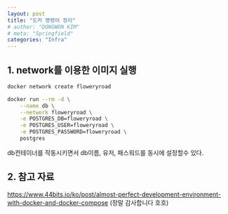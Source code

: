 ```yaml
---
layout: post
title: "도커 명령어 정리"
# author: "DONGWON KIM"
# meta: "Springfield"
categories: "Infra"
---
```


## 1. network를 이용한 이미지 실행
```bash
docker network create floweryroad

docker run --rm -d \
    --name db \
    --network floweryroad \
    -e POSTGRES_DB=floweryroad \
    -e POSTGRES_USER=floweryroad \
    -e POSTGRES_PASSWORD=floweryroad \
    postgres
```

db컨테이너를 작동시키면서 db이름, 유저, 패스워드를 동시에 설정할수 있다.

## 2. 참고 자료
https://www.44bits.io/ko/post/almost-perfect-development-environment-with-docker-and-docker-compose
(정말 감사합니다 호호)